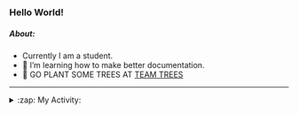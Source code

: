 ### Hello World!

##### About:
- Currently I am a student.
- 🌱 I’m learning how to make better documentation.
- 🌱 GO PLANT SOME TREES AT [TEAM TREES](https://teamtrees.org/)

---
<details>
  <summary>:zap: My Activity:</summary>
  
<!--START_SECTION:waka-->
![Code Time](http://img.shields.io/badge/Code%20Time-1%2C243%20hrs%2057%20mins-blue)

**I'm a Night 🦉** 

```text
🌞 Morning                2055 commits        ███░░░░░░░░░░░░░░░░░░░░░░   10.28 % 
🌆 Daytime                6699 commits        ████████░░░░░░░░░░░░░░░░░   33.50 % 
🌃 Evening                5768 commits        ███████░░░░░░░░░░░░░░░░░░   28.84 % 
🌙 Night                  5476 commits        ███████░░░░░░░░░░░░░░░░░░   27.38 % 
```
📅 **I'm Most Productive on Wednesday** 

```text
Monday                   2762 commits        ███░░░░░░░░░░░░░░░░░░░░░░   13.81 % 
Tuesday                  2752 commits        ███░░░░░░░░░░░░░░░░░░░░░░   13.76 % 
Wednesday                4715 commits        ██████░░░░░░░░░░░░░░░░░░░   23.58 % 
Thursday                 2657 commits        ███░░░░░░░░░░░░░░░░░░░░░░   13.29 % 
Friday                   2118 commits        ███░░░░░░░░░░░░░░░░░░░░░░   10.59 % 
Saturday                 1708 commits        ██░░░░░░░░░░░░░░░░░░░░░░░   08.54 % 
Sunday                   3286 commits        ████░░░░░░░░░░░░░░░░░░░░░   16.43 % 
```


📊 **This Week I Spent My Time On** 

```text
🔥 Editors: 
VS Code                  1 hr 41 mins        ███████████████░░░░░░░░░░   61.37 % 
IntelliJ                 1 hr 3 mins         ██████████░░░░░░░░░░░░░░░   38.63 % 

🐱‍💻 Projects: 
github-readme-youtube-car1 hr 27 mins        █████████████░░░░░░░░░░░░   53.08 % 
java-springboot-projects 1 hr 3 mins         ██████████░░░░░░░░░░░░░░░   38.63 % 
givbacks-admin           13 mins             ██░░░░░░░░░░░░░░░░░░░░░░░   07.99 % 
homebrew                 0 secs              ░░░░░░░░░░░░░░░░░░░░░░░░░   00.29 % 
CSE224-Fundamentals-of-An0 secs              ░░░░░░░░░░░░░░░░░░░░░░░░░   00.00 % 
```


 Last Updated on 27/10/2023 00:16:36 UTC
<!--END_SECTION:waka-->
</details>
